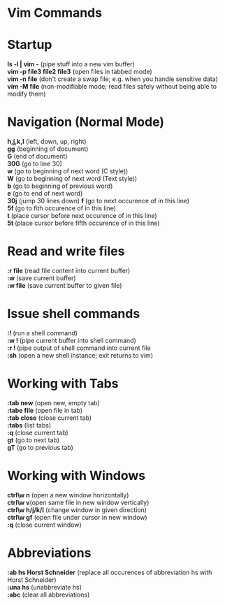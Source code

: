 # Vim Commands

# Startup
**ls -l | vim -** (pipe stuff into a new vim buffer)   
**vim -p file3 file2 file3** (open files in tabbed mode)   
**vim -n file** (don't create a swap file; e.g. when you handle sensitive data)  
**vim -M file** (non-modifiable mode; read files safely without being able to modify them)  

# Navigation (Normal Mode)
**h,j,k,l** (left, down, up, right)  
**gg** (beginning of document)  
**G** (end of document)  
**30G** (go to line 30)  
**w** (go to beginning of next word (C style))  
**W** (go to beginning of next word (Text style))  
**b** (go to beginning of previous word)   
**e** (go to end of next word)  
**30j** (jump 30 lines down) 
**f <char>** (go to next occurence of <char> in this line)   
**5f <char>** (go to fith occurence of <char> in this line)  
**t <char>** (place cursor before next occurence of <char> in this line)  
**5t <char>** (place cursor before fifth occurence of <char> in this line)  

 
# Read and write files
**:r file** (read file content into current buffer)  
**:w** (save current buffer)  
**:w file** (save current buffer to given file)  

# Issue shell commands
**:! <shell-command>** (run a shell command)  
**:w ! <shell-command>** (pipe current buffer into shell command)  
**:r ! <shell-command>** (pipe output of shell command into current file  
**:sh** (open a new shell instance; exit returns to vim)  

# Working with Tabs
**:tab new** (open new, empty tab)  
**:tabe file** (open file in tab)   
**:tab close** (close current tab)  
**:tabs** (list tabs)  
**:q** (close current tab)  
**gt** (go to next tab)  
**gT** (go to previous tab)  

# Working with Windows
**ctrl\w n** (open a new window horizontally)  
**ctrl\w v**(open same file in new window vertically)  
**ctrl\w h/j/k/l** (change window in given direction)  
**ctrl\w gf** (open file under cursor in new window)  
**:q** (close current window)  

# Abbreviations
**:ab hs Horst Schneider** (replace all occurences of abbreviation hs with Horst Schneider)  
**:una hs** (unabbreviate hs)  
**:abc** (clear all abbreviations)  
